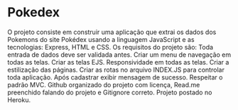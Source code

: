 # Pokedex

O projeto consiste em construir uma aplicação que extrai os dados dos Pokemons do site Pokédex usando a linguagem JavaScript e as tecnologias: Express, HTML e CSS.
Os requisitos do projeto são:
Toda entrada de dados deve ser validada antes.
Criar um menu de navegação em todas as telas.
Criar as telas EJS.
Responsividade em todas as telas.
Criar a estilização das páginas.
Criar as rotas no arquivo INDEX.JS para controlar toda aplicação.
Após cadastrar exibir mensagem de sucesso.
Respeitar o padrão MVC.
Github organizado do projeto com licença, Read.me preenchido falando do projeto e Gitignore correto.
Projeto postado no Heroku.
